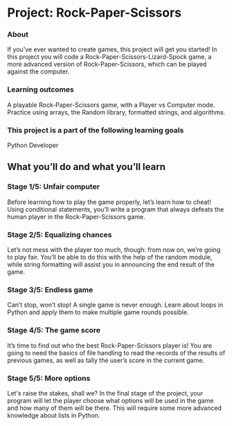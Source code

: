 # Project: Rock-Paper-Scissors
### About
If you’ve ever wanted to create games, this project will get you started! In this project you will code a Rock-Paper-Scissors-Lizard-Spock game, a more advanced version of Rock-Paper-Scissors, which can be played against the computer.
### Learning outcomes
A playable Rock-Paper-Scissors game, with a Player vs Computer mode. Practice using arrays, the Random library, formatted strings, and algorithms.
### This project is a part of the following learning goals
Python Developer
## What you’ll do and what you’ll learn
### Stage 1/5: Unfair computer
Before learning how to play the game properly, let’s learn how to cheat! Using conditional statements, you’ll write a program that always defeats the human player in the Rock-Paper-Scissors game.
### Stage 2/5: Equalizing chances
Let’s not mess with the player too much, though: from now on, we’re going to play fair. You’ll be able to do this with the help of the random module, while string formatting will assist you in announcing the end result of the game.
### Stage 3/5: Endless game
Can’t stop, won’t stop! A single game is never enough. Learn about loops in Python and apply them to make multiple game rounds possible.
### Stage 4/5: The game score
It’s time to find out who the best Rock-Paper-Scissors player is! You are going to need the basics of file handling to read the records of the results of previous games, as well as tally the user’s score in the current game.
### Stage 5/5: More options
Let's raise the stakes, shall we? In the final stage of the project, your program will let the player choose what options will be used in the game and how many of them will be there. This will require some more advanced knowledge about lists in Python.
